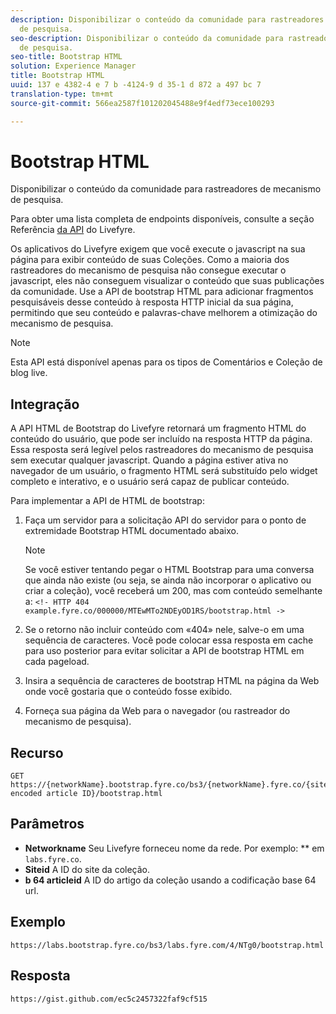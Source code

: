 ```yaml
---
description: Disponibilizar o conteúdo da comunidade para rastreadores de mecanismo
  de pesquisa.
seo-description: Disponibilizar o conteúdo da comunidade para rastreadores de mecanismo
  de pesquisa.
seo-title: Bootstrap HTML
solution: Experience Manager
title: Bootstrap HTML
uuid: 137 e 4382-4 e 7 b -4124-9 d 35-1 d 872 a 497 bc 7
translation-type: tm+mt
source-git-commit: 566ea2587f101202045488e9f4edf73ece100293

---
```



# Bootstrap HTML

Disponibilizar o conteúdo da comunidade para rastreadores de mecanismo de pesquisa.

Para obter uma lista completa de endpoints disponíveis, consulte a seção Referência [da API](https://api.livefyre.com/docs) do Livefyre.

Os aplicativos do Livefyre exigem que você execute o javascript na sua página para exibir conteúdo de suas Coleções. Como a maioria dos rastreadores do mecanismo de pesquisa não consegue executar o javascript, eles não conseguem visualizar o conteúdo que suas publicações da comunidade. Use a API de bootstrap HTML para adicionar fragmentos pesquisáveis desse conteúdo à resposta HTTP inicial da sua página, permitindo que seu conteúdo e palavras-chave melhorem a otimização do mecanismo de pesquisa.

>[!NOTE]
>
>Esta API está disponível apenas para os tipos de Comentários e Coleção de blog live.

## Integração

A API HTML de Bootstrap do Livefyre retornará um fragmento HTML do conteúdo do usuário, que pode ser incluído na resposta HTTP da página. Essa resposta será legível pelos rastreadores do mecanismo de pesquisa sem executar qualquer javascript. Quando a página estiver ativa no navegador de um usuário, o fragmento HTML será substituído pelo widget completo e interativo, e o usuário será capaz de publicar conteúdo.

Para implementar a API de HTML de bootstrap:

1. Faça um servidor para a solicitação API do servidor para o ponto de extremidade Bootstrap HTML documentado abaixo.

   >[!NOTE]
   >
   >Se você estiver tentando pegar o HTML Bootstrap para uma conversa que ainda não existe (ou seja, se ainda não incorporar o aplicativo ou criar a coleção), você receberá um 200, mas com conteúdo semelhante a: `<!- HTTP 404 example.fyre.co/000000/MTEwMTo2NDEyOD1RS/bootstrap.html ->`

1. Se o retorno não incluir conteúdo com «404» nele, salve-o em uma sequência de caracteres. Você pode colocar essa resposta em cache para uso posterior para evitar solicitar a API de bootstrap HTML em cada pageload.
1. Insira a sequência de caracteres de bootstrap HTML na página da Web onde você gostaria que o conteúdo fosse exibido.
1. Forneça sua página da Web para o navegador (ou rastreador do mecanismo de pesquisa).

## Recurso

```
GET https://{networkName}.bootstrap.fyre.co/bs3/{networkName}.fyre.co/{siteId}/{base64 encoded article ID}/bootstrap.html 
```

## Parâmetros

* **Networkname** Seu Livefyre forneceu nome da rede. Por exemplo: ** em `labs.fyre.co`.
* **Siteid** A ID do site da coleção.
* **b 64 articleid** A ID do artigo da coleção usando a codificação base 64 url.

## Exemplo

```
https://labs.bootstrap.fyre.co/bs3/labs.fyre.com/4/NTg0/bootstrap.html 
```

## Resposta

```
https://gist.github.com/ec5c2457322faf9cf515 
```

